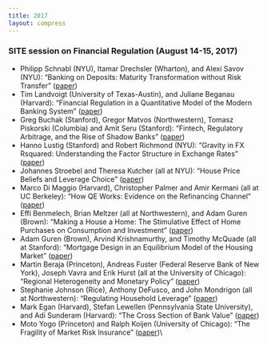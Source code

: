 ```yaml
---
title: 2017
layout: compress
---
```


### SITE session on Financial Regulation (August 14-15, 2017)

* Philipp Schnabl (NYU), Itamar Drechsler (Wharton), and Alexi Savov (NYU): “Banking on Deposits: Maturity Transformation without Risk Transfer” ([paper](https://exhibits.stanford.edu/site-archive/catalog/jy440fg7476)) 
*	Tim Landvoigt (University of Texas-Austin), and Juliane Beganau (Harvard): “Financial Regulation in a Quantitative Model of the Modern Banking System” ([paper](https://exhibits.stanford.edu/site-archive/catalog/mh815rp2486)) 
*	Greg Buchak (Stanford), Gregor Matvos (Northwestern), Tomasz Piskorski (Columbia) and Amit Seru (Stanford): “Fintech, Regulatory Arbitrage, and the Rise of Shadow Banks” ([paper](https://www.sciencedirect.com/science/article/pii/S0304405X1830237X)) 
*	Hanno Lustig (Stanford) and Robert Richmond (NYU): “Gravity in FX Rsquared: Understanding the Factor Structure in Exchange Rates” ([paper](https://exhibits.stanford.edu/site-archive/catalog/tp076wn0249)) 
*	Johannes Stroebel and Theresa Kutcher (all at NYU): “House Price Beliefs and Leverage Choice” ([paper](https://academic.oup.com/restud/article/86/6/2403/5194341))
*	Marco Di Maggio (Harvard), Christopher Palmer and Amir Kermani (all at UC Berkeley): “How QE Works: Evidence on the Refinancing Channel” ([paper](https://exhibits.stanford.edu/site-archive/catalog/dt167nv1059))
*	Effi Benmelech, Brian Meltzer (all at Northwestern), and Adam Guren (Brown): “Making a House a Home: The Stimulative Effect of Home Purchases on Consumption and Investment” ([paper](https://exhibits.stanford.edu/site-archive/catalog/bh363mk3899))
*	Adam Guren (Brown), Arvind Krishnamurthy, and Timothy McQuade (all at Stanford): “Mortgage Design in an Equilibrium Model of the Housing Market” ([paper](https://exhibits.stanford.edu/site-archive/catalog/xr330dr3856))
*	Martin Beraja (Princeton), Andreas Fuster (Federal Reserve Bank of New York), Joseph Vavra and Erik Hurst (all at the University of Chicago): “Regional Heterogeneity and Monetary Policy” ([paper](https://exhibits.stanford.edu/site-archive/catalog/sb021dh7878))
*	Stephanie Johnson (Rice), Anthony DeFusco, and John Mondrigon (all at Northwestern): “Regulating Household Leverage” ([paper](https://poseidon01.ssrn.com/delivery.php?ID=727098123007095066088078114121018072052025093049028051091115072078022024070110078018029005000115006016107028022110093021108079019007013060013106124069025025001085075025087028007100089071104086023091069005097003018092084004098094114022125004066075098110&EXT=pdf&INDEX=TRUE))
*	Mark Egan (Harvard), Stefan Lewellen (Pennsylvania State University), and Adi Sunderam (Harvard): “The Cross Section of Bank Value” ([paper](https://www.nber.org/system/files/working_papers/w23291/w23291.pdf))
*	Moto Yogo (Princeton) and Ralph Koijen (University of Chicago): “The Fragility of Market Risk Insurance” ([paper](https://www.nber.org/system/files/working_papers/w24182/w24182.pdf))\
